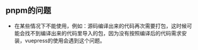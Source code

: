 ## pnpm的问题

- 在某些情况下不能使用，例如：源码编译出来的代码再次需要打包，这时候可能会找不到编译出来的代码里导入的包，因为没有按照编译后的代码需求安装，vuepress的使用会遇到这个问题。